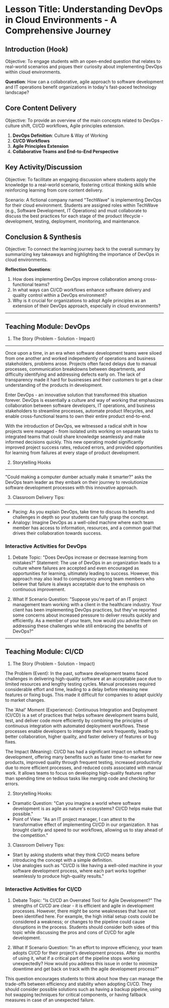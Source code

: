 # Lesson Title: Understanding DevOps in Cloud Environments - A Comprehensive Journey

## Introduction (Hook)
Objective: To engage students with an open-ended question that relates to real-world scenarios and piques their curiosity about implementing DevOps within cloud environments.

**Question**: How can a collaborative, agile approach to software development and IT operations benefit organizations in today's fast-paced technology landscape?

## Core Content Delivery
Objective: To provide an overview of the main concepts related to DevOps - culture shift, CI/CD workflows, Agile principles extension.
1. **DevOps Definition**: Culture & Way of Working
2. **CI/CD Workflows**
3. **Agile Principles Extension**
4. **Collaborative Teams and End-to-End Perspective**

## Key Activity/Discussion
Objective: To facilitate an engaging discussion where students apply the knowledge to a real-world scenario, fostering critical thinking skills while reinforcing learning from core content delivery.

Scenario: A fictional company named "TechWave" is implementing DevOps for their cloud environment. Students are assigned roles within TechWave (e.g., Software Development, IT Operations) and must collaborate to discuss the best practices for each stage of the product lifecycle - development, testing, deployment, monitoring, and maintenance.

## Conclusion & Synthesis
Objective: To connect the learning journey back to the overall summary by summarizing key takeaways and highlighting the importance of DevOps in cloud environments.

**Reflection Questions**:
1. How does implementing DevOps improve collaboration among cross-functional teams?
2. In what ways can CI/CD workflows enhance software delivery and quality control within a DevOps environment?
3. Why is it crucial for organizations to adopt Agile principles as an extension of their DevOps approach, especially in cloud environments?


---

## Teaching Module: DevOps
1. The Story (Problem - Solution - Impact)

---

Once upon a time, in an era when software development teams were siloed from one another and worked independently of operations and business stakeholders, problems arose. Projects often faced delays due to manual processes, communication breakdowns between departments, and difficulty identifying and addressing defects early on. The lack of transparency made it hard for businesses and their customers to get a clear understanding of the products in development.

Enter DevOps - an innovative solution that transformed this situation forever. DevOps is essentially a culture and way of working that emphasizes collaboration between software developers, IT operations, and business stakeholders to streamline processes, automate product lifecycles, and enable cross-functional teams to own their entire product end-to-end.

With the introduction of DevOps, we witnessed a radical shift in how projects were managed - from isolated units working on separate tasks to integrated teams that could share knowledge seamlessly and make informed decisions quickly. This new operating model significantly improved project success rates, reduced errors, and provided opportunities for learning from failures at every stage of product development.

2. Storytelling Hooks

---

"Could making a computer dumber actually make it smarter?" asks the DevOps team leader as they embark on their journey to revolutionize software development processes with this innovative approach.

3. Classroom Delivery Tips:

---

* Pacing: As you explain DevOps, take time to discuss its benefits and challenges in depth so your students can fully grasp the concept.
* Analogy: Imagine DevOps as a well-oiled machine where each team member has access to information, resources, and a common goal that drives their collaboration towards success.

### Interactive Activities for DevOps
1. Debate Topic: "Does DevOps increase or decrease learning from mistakes?"
Statement: The use of DevOps in an organization leads to a culture where failures are accepted and even encouraged as opportunities for learning, ultimately leading to success. However, this approach may also lead to complacency among team members who believe that failure is always acceptable due to the emphasis on continuous improvement.

2. What If Scenario Question: "Suppose you're part of an IT project management team working with a client in the healthcare industry. Your client has been implementing DevOps practices, but they've reported some concerns about increased pressure to deliver results quickly and efficiently. As a member of your team, how would you advise them on addressing these challenges while still embracing the benefits of DevOps?"


---

## Teaching Module: CI/CD
1. The Story (Problem - Solution - Impact)

The Problem (Event): In the past, software development teams faced challenges in delivering high-quality software at an acceptable pace due to limited resources and lengthy testing cycles. Manual processes required considerable effort and time, leading to a delay before releasing new features or fixing bugs. This made it difficult for companies to adapt quickly to market changes.

The 'Aha!' Moment (Experience): Continuous Integration and Deployment (CI/CD) is a set of practices that helps software development teams build, test, and deliver code more efficiently by combining the principles of continuous integration with automated deployment workflows. These processes enable developers to integrate their work frequently, leading to better collaboration, higher quality, and faster delivery of features or bug fixes.

The Impact (Meaning): CI/CD has had a significant impact on software development, offering many benefits such as faster time-to-market for new products, improved quality through frequent testing, increased productivity due to more efficient processes, and reduced costs associated with manual work. It allows teams to focus on developing high-quality features rather than spending time on tedious tasks like merging code and checking for errors.

2. Storytelling Hooks:
* Dramatic Question: "Can you imagine a world where software development is as agile as nature's ecosystems? CI/CD helps make that possible."
* Point of View: "As an IT project manager, I can attest to the transformative effect of implementing CI/CD in our organization. It has brought clarity and speed to our workflows, allowing us to stay ahead of the competition."

3. Classroom Delivery Tips:
- Start by asking students what they think CI/CD means before introducing the concept with a simple definition.
- Use analogies such as "CI/CD is like having a well-oiled machine in your software development process, where each part works together seamlessly to produce high-quality results."

### Interactive Activities for CI/CD
1. Debate Topic: "Is CI/CD an Overrated Tool for Agile Development?"
The strengths of CI/CD are clear - it is efficient and agile in development processes. However, there might be some weaknesses that have not been identified here. For example, the high initial setup costs could be considered a weakness; or changes to the pipeline could cause disruptions in the process. Students should consider both sides of this topic while discussing the pros and cons of CI/CD for agile development.

2. What If Scenario Question: "In an effort to improve efficiency, your team adopts CI/CD for their project's development process. After six months of using it, what if a critical part of the pipeline stops working unexpectedly? How would you address this issue in order to minimize downtime and get back on track with the agile development process?"

This question encourages students to think about how they can manage the trade-offs between efficiency and stability when adopting CI/CD. They should consider possible solutions such as having a backup pipeline, using hot swapping techniques for critical components, or having fallback measures in case of an unexpected failure.
